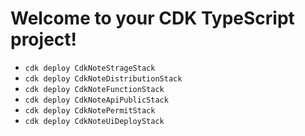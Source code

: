 # Welcome to your CDK TypeScript project!


 * `cdk deploy CdkNoteStrageStack`
 * `cdk deploy CdkNoteDistributionStack`
 * `cdk deploy CdkNoteFunctionStack`
 * `cdk deploy CdkNoteApiPublicStack`
 * `cdk deploy CdkNotePermitStack`
 * `cdk deploy CdkNoteUiDeployStack`